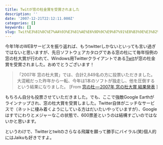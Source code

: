 ```yaml
---
title: Twitが窓の杜金賞を受賞されました
description: ''
date: '2007-12-21T22:12:11.000Z'
categories: []
keywords: []
slug: Twit%E3%81%8C%E7%AA%93%E3%81%AE%E6%9D%9C%E9%87%91%E8%B3%9E%E3%82%92%E5%8F%97%E8%B3%9E%E3%81%95%E3%82%8C%E3%81%BE%E3%81%97%E3%81%9F
---
```

今年1年のWEBサービスを振り返れば、もうtwitterしかないといっても言い過ぎではないと思いますが、先日ソフトウェアカタログである窓の杜にて毎年恒例の窓の杜大賞が行われて、Windows用Twitterクライアントである[Twit](http://cheebow.info/chemt/archives/2007/04/twitterwindowst.html)が窓の杜金賞を受賞されました。おめでとうございます！

> 「2007年 窓の杜大賞」では、合計2,849名の方に投票いただきました。大混戦だった昨年から一転、今年は1本のソフトが独走し、他を圧倒するという結果になりました。 \[From [窓の杜 — 2007年 窓の杜大賞 結果発表](http://www.forest.impress.co.jp/prize/2007/result.html) \]

もちろん自分も投票させていただきました。でも、ここで強敵Google Earthがラインナップされ、窓の杜大賞を受賞しました。Twitter自体がニッチなサービスで（ネットに棲み着くようにしている方はだいたいやっていますが）、Googleはすでにわりとメジャーなこの状態で、600票差というのは結構すごいのではないかと思います。

というわけで、Twitterとtwitのさらなる飛躍を願って勝手にバイラル(笑)個人的にはJaikuも好きですよ。